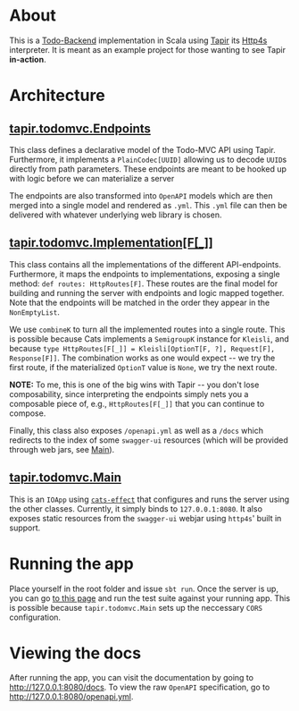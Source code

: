 # About

This is a [Todo-Backend](https://www.todobackend.com/) implementation in Scala using [Tapir](https://github.com/softwaremill/tapir) its [Http4s](https://github.com/http4s/http4s) interpreter. It is meant as an example project for those wanting to see Tapir **in-action**.

# Architecture

## [tapir.todomvc.Endpoints](src/main/scala/tapir/todomvc/Endpoints.scala)

This class defines a declarative model of the Todo-MVC API using Tapir. Furthermore, it implements a `PlainCodec[UUID]` allowing us to decode `UUID`s directly from path parameters. These endpoints are meant to be hooked up with logic before we can materialize a server

The endpoints are also transformed into `OpenAPI` models which are then merged into a single model and rendered as `.yml`.
This `.yml` file can then be delivered with whatever underlying web library is chosen.

## [tapir.todomvc.Implementation[F[_]]](src/main/scala/tapir/todomvc/Implementation.scala)

This class contains all the implementations of the different API-endpoints. Furthermore, it maps the endpoints to implementations, exposing a single method: `def routes: HttpRoutes[F]`.
These routes are the final model for building and running the server with endpoints and logic mapped together. Note that the endpoints will be matched in the order they appear in the `NonEmptyList`.

We use `combineK` to turn all the implemented routes into a single route. This is possible because Cats implements a `SemigroupK` instance for `Kleisli`, and because `type HttpRoutes[F[_]] = Kleisli[OptionT[F, ?], Request[F], Response[F]]`. The combination works as one would expect -- we try the first route, if the materialized `OptionT` value is `None`, we try the next route.
 
**NOTE:** To me, this is one of the big wins with Tapir -- you don't lose composability, since interpreting the endpoints simply nets you a composable piece of, e.g., `HttpRoutes[F[_]]` that you can continue to compose. 

Finally, this class also exposes `/openapi.yml` as well as a `/docs` which redirects to the index of some `swagger-ui` resources (which will be provided through web jars, see [Main](src/main/scala/tapir/todomvc/Main.scala)).

## [tapir.todomvc.Main](src/main/scala/tapir/todomvc/Main.scala)

This is an `IOApp` using [`cats-effect`](https://github.com/typelevel/cats-effect) that configures and runs the server using the other classes. Currently, it simply binds to `127.0.0.1:8080`. It also exposes static resources from the `swagger-ui` webjar using `http4s`' built in support.

# Running the app

Place yourself in the root folder and issue `sbt run`. Once the server is up, you can go [to this page](http://www.todobackend.com/specs/index.html?http://127.0.0.1:8080/todo/) and run the test suite against your running app. This is possible because `tapir.todomvc.Main` sets up the neccessary `CORS` configuration.

# Viewing the docs

After running the app, you can visit the documentation by going to http://127.0.0.1:8080/docs. 
To view the raw `OpenAPI` specification, go to http://127.0.0.1:8080/openapi.yml.